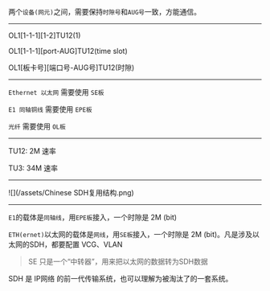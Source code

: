 两个`设备(网元)`之间，需要保持`时隙号`和`AUG号`一致，方能通信。

___

OL1[1-1-1][1-2]TU12(1)

OL1[1-1-1][port-AUG]TU12(time slot)

OL1[板卡号][端口号-AUG号]TU12(时隙)

___

`Ethernet 以太网` 需要使用 `SE板`

`E1 同轴铜线` 需要使用 `EPE板`

`光纤` 需要使用 `OL板`

___

TU12: 2M 速率

TU3: 34M 速率

___

![](/assets/Chinese SDH复用结构.png)

___

`E1`的载体是`同轴线`，用`EPE板`接入，一个时隙是 2M (bit)

`ETH(ernet)`以太网的载体是`网线`，用`SE板`接入，一个时隙是 2M (bit)。凡是涉及以太网的SDH，都要配置 VCG、VLAN

> SE 只是一个“中转器”，用来把以太网的数据转为SDH数据

SDH 是 IP网络 的前一代传输系统，也可以理解为被淘汰了的一套系统。